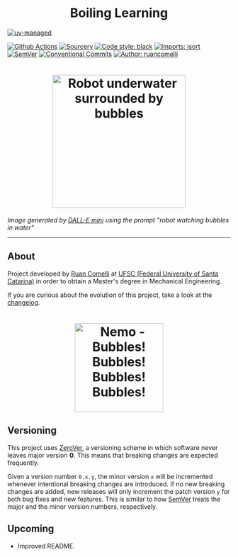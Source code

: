 <h1 align="center">
Boiling Learning
</h1>

[![uv-managed](https://img.shields.io/badge/managed-261230?label=uv&logo=uv&labelColor=gray)](https://github.com/astral-sh/uv)

[![Github Actions](https://github.com/commitizen-tools/commitizen/workflows/Python%20package/badge.svg?style=flat-square)](https://github.com/ruancomelli/boiling-learning/actions)
[![Sourcery](https://img.shields.io/badge/Sourcery-enabled-brightgreen)](https://sourcery.ai)
[![Code style: black](https://img.shields.io/badge/code%20style-black-000000.svg)](https://github.com/psf/black)
[![Imports: isort](https://img.shields.io/badge/%20imports-isort-%231674b1?style=flat&labelColor=ef8336)](https://pycqa.github.io/isort/)
[![SemVer](https://img.shields.io/badge/semver-2.0.0-green)](https://semver.org/spec/v2.0.0.html)
[![Conventional Commits](https://img.shields.io/badge/Conventional%20Commits-1.0.0-yellow.svg)](https://conventionalcommits.org)
[![Author: ruancomelli](https://img.shields.io/badge/ruancomelli-blue?style=flat&label=author)](https://github.com/ruancomelli)

<h1 align="center">
<a href="https://github.com/ruancomelli/boiling-learning">
<img
  src=https://user-images.githubusercontent.com/22752929/179121666-171ab746-a072-4e62-80fa-448c4bd3f646.png
  alt="Robot underwater surrounded by bubbles"
  width="300"
  align="center"
>
</a>
</h1>

_Image generated by [DALL-E mini](https://www.craiyon.com/) using the prompt "robot watching bubbles in water"_

---

## About

Project developed by [Ruan Comelli](https://github.com/ruancomelli) at [UFSC (Federal University of Santa Catarina)](https://ufsc.br/) in order to obtain a Master's degree in Mechanical Engineering.

If you are curious about the evolution of this project, take a look at the [changelog](CHANGELOG.md).

<h1 align="center">
<a href="https://github.com/ruancomelli/boiling-learning">
<img
  src=https://user-images.githubusercontent.com/22752929/181357665-f1fb9c59-ec02-46f8-b723-f38c15576bfd.gif
  alt="Nemo - Bubbles! Bubbles! Bubbles! Bubbles!"
  width="200"
  align="center"
>
</a>
</h1>

## Versioning

This project uses [ZeroVer](https://0ver.org/), a versioning scheme in which software never leaves major version **0**. This means that breaking changes are expected frequently.

Given a version number `0.x.y`, the minor version `x` will be incremented whenever intentional breaking changes are introduced. If no new breaking changes are added, new releases will only increment the patch version `y` for both bug fixes and new features. This is similar to how [SemVer](https://semver.org/) treats the major and the minor version numbers, respectively.

<!--
Installation
---

First of all, thank you for your interest in this project!

To install Boiling Learning on your local machine, first clone it from this repository:
```sh
git clone https://github.com/ruancomelli/boiling-learning.git
```
and then move to your new local repository:
```sh
cd boiling-learning
```

When you're there, make sure that you start a new [virtual environment](https://docs.python.org/3/tutorial/venv.html) to encapsulate the packages you are about to install:
```sh
python3 -m venv .venv
source .venv/bin/activate
```

If everything runs smoothly, you can just install the Boiling Learning's requirements:
```sh
pip install -r requirements.txt
```

If you also wish to execute the provided [Python scripts](boiling_learning/scripts), install the scripts requirements:
```sh
pip install -r requirements-scripts.txt
```

To install Boiling Learning, run:
```
python setup.py install
```

Now we're all set to start learning phase change using neural nets!

Contributing
---

### Setting up your local environment

To set up your local environment for development, first follow the steps outlined in [Installation](#installation).

After everything is installed correctly, install the development requirements:
```sh
pip install -r requirements-dev.txt
```

Then install the [pre-commit](https://pre-commit.com/) git hooks:
```sh
pre-commit install
pre-commit install --hook-type commit-msg
```

### Making changes

For now, there isn't really a standard for making changes. Try to stick to the pattern you see in the code you are writing.

When you're done with your changes, and before committing anything, make sure that you didn't break already implemented functionality by running the tests. Tests can be executed with:
```sh
python -m unittest tests/test_*
```

Code coverage can be easily inspected with the script [`coverage.sh`](scripts/coverage.sh):
```sh
. ./scripts/coverage.sh
```

### Committing

After you make and stage your changes, instead of running `git commit`, use the standardized committing script [`commit.sh`](scripts/commit.sh), which uses [Commitizen](https://github.com/commitizen-tools/commitizen):
```sh
. ./scripts/commit.sh
```

### Releasing new versions

If you are a maintainer and you wish to bump the project's version, please run our [release script](scripts/release.sh):
```sh
. ./scripts/release.sh
```

This uses [Conventional Commits](https://www.conventionalcommits.org/en/v1.0.0/) and [Semantic Versioning](https://semver.org/) to decide which version to bump the project to. If you are unhappy with this, you can manually decide which version number to increment:
```sh
. ./scripts/release.sh --increment [MAJOR|MINOR|PATCH]
```

The release scripts forwards all arguments to [Commitizen's bump command](https://github.com/commitizen-tools/commitizen/blob/master/docs/bump.md), so anything they accept works here as well. In particular, another thing you may wish to do is to bump a prerelease version:
```sh
. ./scripts/release.sh --prerelease [alpha|beta|rc]
``` -->

## Upcoming

- Improved README.
